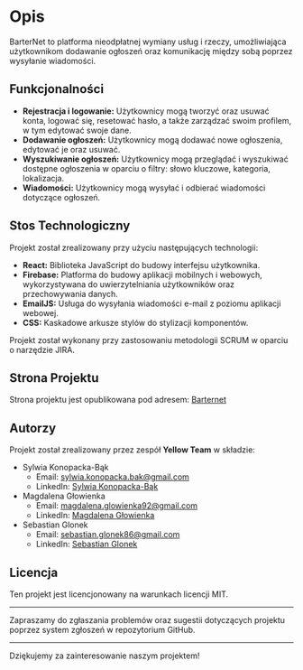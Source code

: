 # Opis

BarterNet to platforma nieodpłatnej wymiany usług i rzeczy, umożliwiająca użytkownikom dodawanie ogłoszeń oraz komunikację między sobą poprzez wysyłanie wiadomości.

## Funkcjonalności

- **Rejestracja i logowanie:** Użytkownicy mogą tworzyć oraz usuwać konta, logować się, resetować hasło, a także zarządzać swoim profilem, w tym edytować swoje dane.
- **Dodawanie ogłoszeń:** Użytkownicy mogą dodawać nowe ogłoszenia, edytować je oraz usuwać.
- **Wyszukiwanie ogłoszeń:** Użytkownicy mogą przeglądać i wyszukiwać dostępne ogłoszenia w oparciu o filtry: słowo kluczowe, kategoria, lokalizacja.
- **Wiadomości:** Użytkownicy mogą wysyłać i odbierać wiadomości dotyczące ogłoszeń.

## Stos Technologiczny

Projekt został zrealizowany przy użyciu następujących technologii:

- **React:** Biblioteka JavaScript do budowy interfejsu użytkownika.
- **Firebase:** Platforma do budowy aplikacji mobilnych i webowych, wykorzystywana do uwierzytelniania użytkowników oraz przechowywania danych.
- **EmailJS:** Usługa do wysyłania wiadomości e-mail z poziomu aplikacji webowej.
- **CSS:** Kaskadowe arkusze stylów do stylizacji komponentów.

Projekt został wykonany przy zastosowaniu metodologii SCRUM w oparciu o narzędzie JIRA.

## Strona Projektu

Strona projektu jest opublikowana pod adresem: [Barternet](https://barternet.netlify.app/)

## Autorzy

Projekt został zrealizowany przez zespół **Yellow Team** w składzie:

- Sylwia Konopacka-Bąk
  - Email: [sylwia.konopacka.bak@gmail.com](mailto:sylwia.konopacka.bak@gmail.com)
  - LinkedIn: [Sylwia Konopacka-Bąk](https://www.linkedin.com/in/sylwia-konopacka-b%C4%85k/)
- Magdalena Głowienka
  - Email: [magdalena.glowienka92@gmail.com](mailto:magdalena.glowienka92@gmail.com)
  - LinkedIn: [Magdalena Głowienka](https://www.linkedin.com/in/magdalena-g%C5%82owienka-868685102/)
- Sebastian Glonek
  - Email: [sebastian.glonek86@gmail.com](mailto:sebastian.glonek86@gmail.com)
  - LinkedIn: [Sebastian Glonek](https://www.linkedin.com/in/sebastian-glonek-54b469287/)

## Licencja

Ten projekt jest licencjonowany na warunkach licencji MIT.

---

Zapraszamy do zgłaszania problemów oraz sugestii dotyczących projektu poprzez system zgłoszeń w repozytorium GitHub.

---

Dziękujemy za zainteresowanie naszym projektem!
